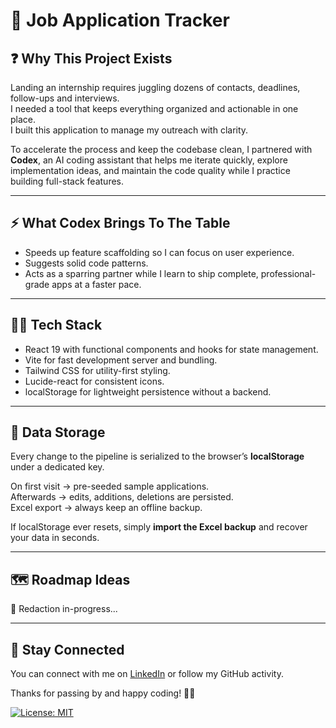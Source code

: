 # 📌 Job Application Tracker

## ❓ Why This Project Exists
Landing an internship requires juggling dozens of contacts, deadlines, follow-ups and interviews.  
I needed a tool that keeps everything organized and actionable in one place.  
I built this application to manage my outreach with clarity.  

To accelerate the process and keep the codebase clean, I partnered with **Codex**, an AI coding assistant that helps me iterate quickly, explore implementation ideas, and maintain the code quality while I practice building full-stack features.

---

## ⚡ What Codex Brings To The Table
- Speeds up feature scaffolding so I can focus on user experience.  
- Suggests solid code patterns.  
- Acts as a sparring partner while I learn to ship complete, professional-grade apps at a faster pace.  

---

## 🧑‍💻 Tech Stack
- React 19 with functional components and hooks for state management.  
- Vite for fast development server and bundling.  
- Tailwind CSS for utility-first styling.  
- Lucide-react for consistent icons.  
- localStorage for lightweight persistence without a backend.  

---

## 💾 Data Storage
Every change to the pipeline is serialized to the browser’s **localStorage** under a dedicated key.  

On first visit → pre-seeded sample applications.  
Afterwards → edits, additions, deletions are persisted.  
Excel export → always keep an offline backup.  

If localStorage ever resets, simply **import the Excel backup** and recover your data in seconds.  

---

## 🗺 Roadmap Ideas
🚧 Redaction in-progress...  

---

## 📡 Stay Connected

You can connect with me on [LinkedIn](https://www.linkedin.com/in/hugo-rdg/) or follow my GitHub activity.

Thanks for passing by and happy coding! 🚀🐍

[![License: MIT](https://img.shields.io/badge/License-MIT-yellow.svg)](https://opensource.org/licenses/MIT)

